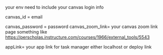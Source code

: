 your env need to include your canvas login info

canvas_id = email

canvas_password = password
canvas_zoom_link= your canvas zoom link page something like https://perscholas.instructure.com/courses/1966/external_tools/5543

appLink= your app link for task manager either localhost or deploy link